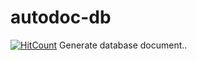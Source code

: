 # autodoc-db
[![HitCount](http://hits.dwyl.io/xiongmaoyi/autodoc-db.svg)](http://hits.dwyl.io/xiongmaoyi/autodoc-db)
Generate database document..
